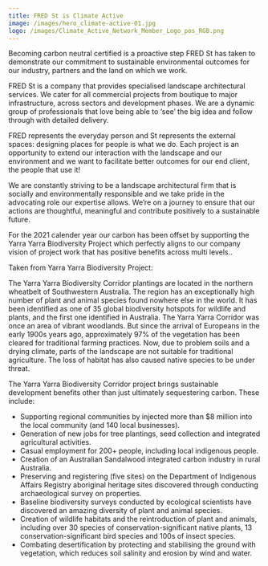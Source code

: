 ```yaml
---
title: FRED St is Climate Active
image: /images/hero_climate-active-01.jpg
logo: /images/Climate_Active_Network_Member_Logo_pos_RGB.png
---
```


Becoming carbon neutral certified is a proactive step FRED St has taken to demonstrate our commitment to sustainable environmental outcomes for our industry, partners and the land on which we work.

FRED St is a company that provides specialised landscape architectural services. We cater for all commercial projects from boutique to major infrastructure, across sectors and development phases. We are a dynamic group of professionals that love being able to ‘see’ the big idea and follow through with detailed delivery.

FRED represents the everyday person and St represents the external spaces: designing places for people is what we do. Each project is an opportunity to extend our interaction with the landscape and our environment and we want to facilitate better outcomes for our end client, the people that use it!

We are constantly striving to be a landscape architectural firm that is socially and environmentally responsible and we take pride in the advocating role our expertise allows. We’re on a journey to ensure that our actions are thoughtful, meaningful and contribute positively to a sustainable future.

For the 2021 calender year our carbon has been offset by supporting the Yarra Yarra Biodiversity Project which perfectly aligns to our company vision of project work that has positive benefits across multi levels..

Taken from Yarra Yarra Biodiversity Project:

The Yarra Yarra Biodiversity Corridor plantings are located in the northern wheatbelt of Southwestern Australia. The region has an exceptionally high number of plant and animal species found nowhere else in the world. It has been identified as one of 35 global biodiversity hotspots for wildlife and plants, and the first one identified in Australia.
The Yarra Yarra Corridor was once an area of vibrant woodlands. But since the arrival of Europeans in the early 1900s years ago, approximately 97% of the vegetation has been cleared for traditional farming practices. Now, due to problem soils and a drying climate, parts of the landscape are not suitable for traditional agriculture. The loss of habitat has also caused native species to be under threat.

The Yarra Yarra Biodiversity Corridor project brings sustainable development benefits other than just ultimately sequestering carbon. These include:

- Supporting regional communities by injected more than $8 million into the local community (and 140 local businesses).
- Generation of new jobs for tree plantings, seed collection and integrated agricultural activities.
- Casual employment for 200+ people, including local indigenous people.
- Creation of an Australian Sandalwood integrated carbon industry in rural Australia.
- Preserving and registering (five sites) on the Department of Indigenous Affairs Registry aboriginal heritage sites discovered through conducting archaeological survey on properties.
- Baseline biodiversity surveys conducted by ecological scientists have discovered an amazing diversity of plant and animal species.
- Creation of wildlife habitats and the reintroduction of plant and animals, including over 30 species of conservation-significant native plants, 13 conservation-significant bird species and 100s of insect species.
- Combating desertification by protecting and stabilising the ground with vegetation, which reduces soil salinity and erosion by wind and water.

